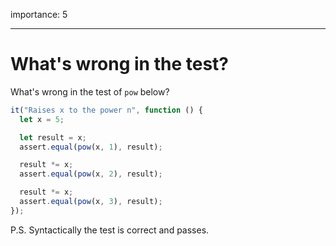 importance: 5

---

# What's wrong in the test?

What's wrong in the test of `pow` below?

```js
it("Raises x to the power n", function () {
  let x = 5;

  let result = x;
  assert.equal(pow(x, 1), result);

  result *= x;
  assert.equal(pow(x, 2), result);

  result *= x;
  assert.equal(pow(x, 3), result);
});
```

P.S. Syntactically the test is correct and passes.
